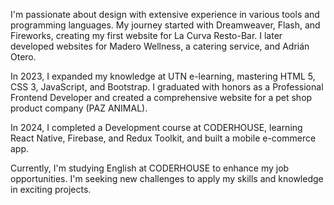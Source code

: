 I'm passionate about design with extensive experience in various tools and programming languages. My journey started with Dreamweaver, Flash, and Fireworks, creating my first website for La Curva Resto-Bar. I later developed websites for Madero Wellness, a catering service, and Adrián Otero.

In 2023, I expanded my knowledge at UTN e-learning, mastering HTML 5, CSS 3, JavaScript, and Bootstrap. I graduated with honors as a Professional Frontend Developer and created a comprehensive website for a pet shop product company (PAZ ANIMAL).

In 2024, I completed a Development course at CODERHOUSE, learning React Native, Firebase, and Redux Toolkit, and built a mobile e-commerce app.

Currently, I'm studying English at CODERHOUSE to enhance my job opportunities. I'm seeking new challenges to apply my skills and knowledge in exciting projects.



